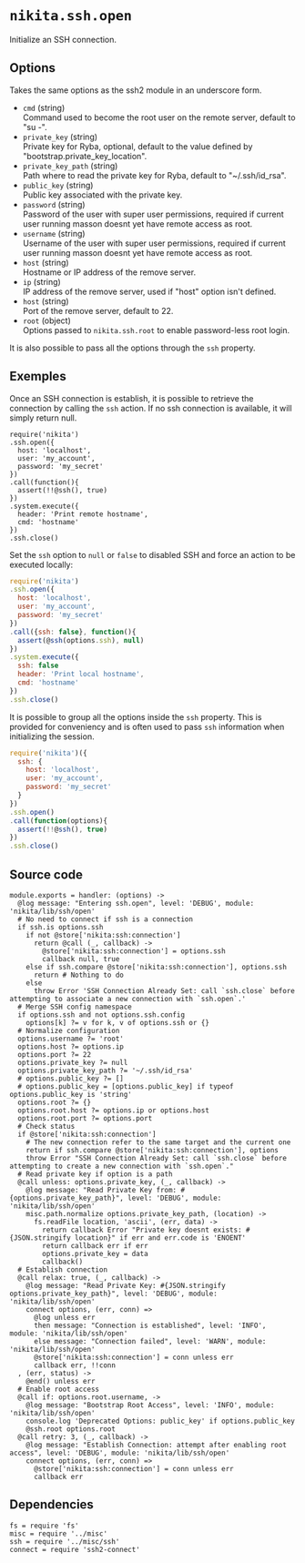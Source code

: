 
# `nikita.ssh.open`

Initialize an SSH connection.

## Options

Takes the same options as the ssh2 module in an underscore form.

* `cmd` (string)   
  Command used to become the root user on the remote server, default to "su -".   
* `private_key` (string)   
  Private key for Ryba, optional, default to the value defined by
  "bootstrap.private_key_location".   
* `private_key_path` (string)   
  Path where to read the private key for Ryba, default to "~/.ssh/id_rsa".   
* `public_key` (string)   
  Public key associated with the private key.   
* `password` (string)   
  Password of the user with super user permissions, required if current user 
  running masson doesnt yet have remote access as root.   
* `username` (string)   
  Username of the user with super user permissions, required if current user 
  running masson doesnt yet have remote access as root.  
* `host` (string)   
  Hostname or IP address of the remove server.   
* `ip` (string)   
  IP address of the remove server, used if "host" option isn't defined.   
* `host` (string)   
  Port of the remove server, default to 22.   
* `root` (object)    
  Options passed to `nikita.ssh.root` to enable password-less root login.   

It is also possible to pass all the options through the `ssh` property.

## Exemples

Once an SSH connection is establish, it is possible to retrieve the connection
by calling the `ssh` action. If no ssh connection is available, it will
simply return null.

```
require('nikita')
.ssh.open({
  host: 'localhost',
  user: 'my_account',
  password: 'my_secret'
})
.call(function(){
  assert(!!@ssh(), true)
})
.system.execute({
  header: 'Print remote hostname',
  cmd: 'hostname'
})
.ssh.close()
```

Set the `ssh` option to `null` or `false` to disabled SSH and force an action to be executed 
locally:

```js
require('nikita')
.ssh.open({
  host: 'localhost',
  user: 'my_account',
  password: 'my_secret'
})
.call({ssh: false}, function(){
  assert(@ssh(options.ssh), null)
})
.system.execute({
  ssh: false
  header: 'Print local hostname',
  cmd: 'hostname'
})
.ssh.close()
```

It is possible to group all the options inside the `ssh` property. This is
provided for conveniency and is often used to pass `ssh` information when
initializing the session.

```js
require('nikita')({
  ssh: {
    host: 'localhost',
    user: 'my_account',
    password: 'my_secret'
  }
})
.ssh.open()
.call(function(options){
  assert(!!@ssh(), true)
})
.ssh.close()
```

## Source code

    module.exports = handler: (options) ->
      @log message: "Entering ssh.open", level: 'DEBUG', module: 'nikita/lib/ssh/open'
      # No need to connect if ssh is a connection
      if ssh.is options.ssh
        if not @store['nikita:ssh:connection']
          return @call (_, callback) ->
            @store['nikita:ssh:connection'] = options.ssh
            callback null, true
        else if ssh.compare @store['nikita:ssh:connection'], options.ssh
          return # Nothing to do
        else
          throw Error 'SSH Connection Already Set: call `ssh.close` before attempting to associate a new connection with `ssh.open`.'
      # Merge SSH config namespace
      if options.ssh and not options.ssh.config
        options[k] ?= v for k, v of options.ssh or {}
      # Normalize configuration
      options.username ?= 'root'
      options.host ?= options.ip
      options.port ?= 22
      options.private_key ?= null
      options.private_key_path ?= '~/.ssh/id_rsa'
      # options.public_key ?= []
      # options.public_key = [options.public_key] if typeof options.public_key is 'string'
      options.root ?= {}
      options.root.host ?= options.ip or options.host
      options.root.port ?= options.port
      # Check status
      if @store['nikita:ssh:connection']
        # The new connection refer to the same target and the current one
        return if ssh.compare @store['nikita:ssh:connection'], options
        throw Error "SSH Connection Already Set: call `ssh.close` before attempting to create a new connection with `ssh.open`."
      # Read private key if option is a path
      @call unless: options.private_key, (_, callback) ->
        @log message: "Read Private Key from: #{options.private_key_path}", level: 'DEBUG', module: 'nikita/lib/ssh/open'
        misc.path.normalize options.private_key_path, (location) ->
          fs.readFile location, 'ascii', (err, data) ->
            return callback Error "Private key doesnt exists: #{JSON.stringify location}" if err and err.code is 'ENOENT'
            return callback err if err
            options.private_key = data
            callback()
      # Establish connection
      @call relax: true, (_, callback) ->
        @log message: "Read Private Key: #{JSON.stringify options.private_key_path}", level: 'DEBUG', module: 'nikita/lib/ssh/open'
        connect options, (err, conn) =>
          @log unless err
          then message: "Connection is established", level: 'INFO', module: 'nikita/lib/ssh/open'
          else message: "Connection failed", level: 'WARN', module: 'nikita/lib/ssh/open'
          @store['nikita:ssh:connection'] = conn unless err
          callback err, !!conn
      , (err, status) ->
        @end() unless err
      # Enable root access
      @call if: options.root.username, ->
        @log message: "Bootstrap Root Access", level: 'INFO', module: 'nikita/lib/ssh/open'
        console.log 'Deprecated Options: public_key' if options.public_key
        @ssh.root options.root
      @call retry: 3, (_, callback) ->
        @log message: "Establish Connection: attempt after enabling root access", level: 'DEBUG', module: 'nikita/lib/ssh/open'
        connect options, (err, conn) =>
          @store['nikita:ssh:connection'] = conn unless err
          callback err

## Dependencies

    fs = require 'fs'
    misc = require '../misc'
    ssh = require '../misc/ssh'
    connect = require 'ssh2-connect'
